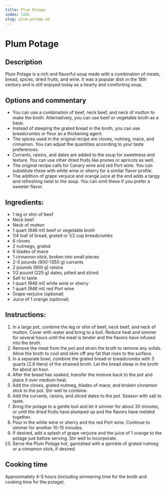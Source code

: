 ```yaml
---
title: Plum Potage
index: 1281
slug: plum-potage.md
---
```


# Plum Potage

## Description
Plum Potage is a rich and flavorful soup made with a combination of meats, bread, spices, dried fruits, and wine. It was a popular dish in the 18th century and is still enjoyed today as a hearty and comforting soup.

## Options and commentary
- You can use a combination of beef, neck beef, and neck of mutton to make the broth. Alternatively, you can use beef or vegetable broth as a base.
- Instead of steeping the grated bread in the broth, you can use breadcrumbs or flour as a thickening agent.
- The spices used in the original recipe are cloves, nutmeg, mace, and cinnamon. You can adjust the quantities according to your taste preferences.
- Currants, raisins, and dates are added to the soup for sweetness and texture. You can use other dried fruits like prunes or apricots as well.
- The original recipe calls for Canary wine and red Port wine. You can substitute these with white wine or sherry for a similar flavor profile.
- The addition of grape verjuice and orange juice at the end adds a tangy and refreshing twist to the soup. You can omit these if you prefer a sweeter flavor.

## Ingredients:
- 1 leg or shin of beef
- Neck beef
- Neck of mutton
- 1 quart (946 ml) beef or vegetable broth
- 1/4 loaf of bread, grated or 1/2 cup breadcrumbs
- 6 cloves
- 2 nutmegs, grated
- 6 blades of mace
- 1 cinnamon stick, broken into small pieces
- 2-3 pounds (900-1350 g) currants
- 2 pounds (900 g) raisins
- 1/2 pound (225 g) dates, pitted and sliced
- Salt to taste
- 1 quart (946 ml) white wine or sherry
- 1 quart (946 ml) red Port wine
- Grape verjuice (optional)
- Juice of 1 orange (optional)

## Instructions:
1. In a large pot, combine the leg or shin of beef, neck beef, and neck of mutton. Cover with water and bring to a boil. Reduce heat and simmer for several hours until the meat is tender and the flavors have infused into the broth.
2. Remove the meat from the pot and strain the broth to remove any solids. Allow the broth to cool and skim off any fat that rises to the surface.
3. In a separate bowl, combine the grated bread or breadcrumbs with 3 quarts (2.8 liters) of the strained broth. Let the bread steep in the broth for about an hour.
4. After the bread has soaked, transfer the mixture back to the pot and place it over medium heat.
5. Add the cloves, grated nutmeg, blades of mace, and broken cinnamon stick to the pot. Stir well to combine.
6. Add the currants, raisins, and sliced dates to the pot. Season with salt to taste.
7. Bring the potage to a gentle boil and let it simmer for about 30 minutes, or until the dried fruits have plumped up and the flavors have melded together.
8. Pour in the white wine or sherry and the red Port wine. Continue to simmer for another 10-15 minutes.
9. If desired, add a splash of grape verjuice and the juice of 1 orange to the potage just before serving. Stir well to incorporate.
10. Serve the Plum Potage hot, garnished with a sprinkle of grated nutmeg or a cinnamon stick, if desired.

## Cooking time
Approximately 4-5 hours (including simmering time for the broth and cooking time for the potage).